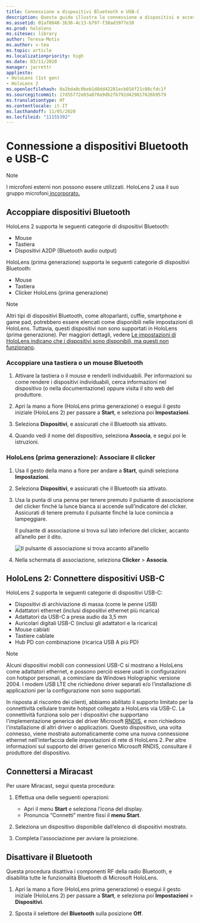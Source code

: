 ```yaml
---
title: Connessione a dispositivi Bluetooth e USB-C
description: Questa guida illustra la connessione a dispositivi e accessori Bluetooth e USB-C.
ms.assetid: 01af0848-3b36-4c13-b797-f38ad3977e30
ms.prod: hololens
ms.sitesec: library
author: Teresa-Motiv
ms.author: v-tea
ms.topic: article
ms.localizationpriority: high
ms.date: 03/11/2020
manager: jarrettr
appliesto:
- HoloLens (1st gen)
- HoloLens 2
ms.openlocfilehash: 0a2bda0c0beb1d8dd42281ecb016f21c08cfdc1f
ms.sourcegitcommit: 17d55772e03a870a9db2fb792d429817626b9579
ms.translationtype: HT
ms.contentlocale: it-IT
ms.lasthandoff: 11/05/2020
ms.locfileid: "11155392"
---
```

# Connessione a dispositivi Bluetooth e USB-C

> [!NOTE]
> I microfoni esterni non possono essere utilizzati. HoloLens 2 usa il suo [](hololens2-hardware.md#audio-and-speech)gruppo microfoni[ incorporato.](hololens2-hardware.md#audio-and-speech)

## Accoppiare dispositivi Bluetooth

HoloLens 2 supporta le seguenti categorie di dispositivi Bluetooth:

- Mouse
- Tastiera
- Dispositivi A2DP (Bluetooth audio output)

HoloLens (prima generazione) supporta le seguenti categorie di dispositivi Bluetooth:

- Mouse
- Tastiera
- Clicker HoloLens (prima generazione)

> [!NOTE]
> Altri tipi di dispositivi Bluetooth, come altoparlanti, cuffie, smartphone e game pad, potrebbero essere elencati come disponibili nelle impostazioni di HoloLens. Tuttavia, questi dispositivi non sono supportati in HoloLens (prima generazione). Per maggiori dettagli, vedere [Le impostazioni di HoloLens indicano che i dispositivi sono disponibili, ma questi non funzionano](hololens-FAQ.md#hololens-settings-lists-devices-as-available-but-the-devices-dont-work).

### Accoppiare una tastiera o un mouse Bluetooth

1. Attivare la tastiera o il mouse e renderli individuabili. Per informazioni su come rendere i dispositivi individuabili, cerca informazioni nel dispositivo (o nella documentazione) oppure visita il sito web del produttore.

1. Apri la mano a fiore (HoloLens prima generazione) o esegui il gesto iniziale (HoloLens 2) per passare a **Start**, e seleziona poi **Impostazioni**.

1. Seleziona **Dispositivi**, e assicurati che il Bluetooth sia attivato.  

1. Quando vedi il nome del dispositivo, seleziona **Associa**, e segui poi le istruzioni.

### HoloLens (prima generazione): Associare il clicker

1. Usa il gesto della mano a fiore per andare a **Start**, quindi seleziona **Impostazioni**.

1. Seleziona **Dispositivi**, e assicurati che il Bluetooth sia attivato.

1. Usa la punta di una penna per tenere premuto il pulsante di associazione del clicker finché la lunce bianca si accende sull’indicatore del clicker. Assicurati di tenere premuto il pulsante finché la luce comincia a lampeggiare.   

   Il pulsante di associazione si trova sul lato inferiore del clicker, accanto all’anello per il dito.
   
   ![Il pulsante di associazione si trova accanto all’anello](images/use-hololens-clicker-1.png)
   
1. Nella schermata di associazione, seleziona **Clicker** > **Associa**.

## HoloLens 2: Connettere dispositivi USB-C

HoloLens 2 supporta le seguenti categorie di dispositivi USB-C:

- Dispositivi di archiviazione di massa (come le penne USB)
- Adattatori ethernet (inclusi dispositivi ethernet più ricarica)
- Adattatori da USB-C a presa audio da 3,5 mm
- Auricolari digitali USB-C (inclusi gli adattatori e la ricarica)
- Mouse cablati
- Tastiere cablate
- Hub PD con combinazione (ricarica USB A più PD)

> [!NOTE]
> Alcuni dispositivi mobili con connessioni USB-C si mostrano a HoloLens come adattatori ethernet, e possono perciò essere usati in configurazioni con hotspor personali, a cominciare da Windows Holographic versione 2004. I modem USB LTE che richiedono driver separati e/o l’installazione di applicazioni per la configurazione non sono supportati.

In risposta al riscontro dei clienti, abbiamo abilitato il supporto limitato per la connettività cellulare tramite hotspot collegato a HoloLens via USB-C.   La connettività funziona solo per i dispositivi che supportano l'implementazione generica del driver Microsoft [RNDIS](https://docs.microsoft.com/windows-hardware/drivers/network/overview-of-remote-ndis--rndis-), e non richiedono l'installazione di altri driver o applicazioni.  Questo dispositivo, una volta connesso, viene mostrato automaticamente come una nuova connessione ethernet nell’interfaccia delle impostazioni di rete di HoloLens 2. Per altre informazioni sul supporto del driver generico Microsoft RNDIS, consultare il produttore del dispositivo.

## Connettersi a Miracast

Per usare Miracast, segui questa procedura:

1. Effettua una delle seguenti operazioni:  

   - Apri il menu **Start** e seleziona l’icona del display.
   - Pronuncia “Connetti” mentre fissi il **menu Start**.  

1. Seleziona un dispositivo disponibile dall’elenco di dispositivi mostrato.

1. Completa l'associazione per avviare la proiezione.

## Disattivare il Bluetooth

Questa procedura disattiva i componenti RF della radio Bluetooth, e disabilita tutte le funzionalità Bluetooth di Microsoft HoloLens.

1. Apri la mano a fiore (HoloLens prima generazione) o esegui il gesto iniziale (HoloLens 2) per passare a **Start**, e seleziona poi **Impostazioni** > **Dispositivi**.

1. Sposta il selettore del **Bluetooth** sulla posizione **Off**.
